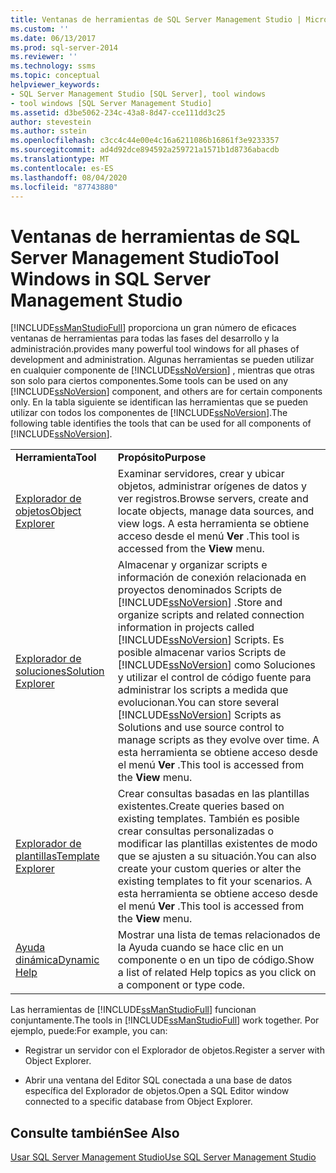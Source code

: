 ```yaml
---
title: Ventanas de herramientas de SQL Server Management Studio | Microsoft Docs
ms.custom: ''
ms.date: 06/13/2017
ms.prod: sql-server-2014
ms.reviewer: ''
ms.technology: ssms
ms.topic: conceptual
helpviewer_keywords:
- SQL Server Management Studio [SQL Server], tool windows
- tool windows [SQL Server Management Studio]
ms.assetid: d3be5062-234c-43a8-8d47-cce111dd3c25
author: stevestein
ms.author: sstein
ms.openlocfilehash: c3cc4c44e00e4c16a6211086b16861f3e9233357
ms.sourcegitcommit: ad4d92dce894592a259721a1571b1d8736abacdb
ms.translationtype: MT
ms.contentlocale: es-ES
ms.lasthandoff: 08/04/2020
ms.locfileid: "87743880"
---
```

# <a name="tool-windows-in-sql-server-management-studio"></a><span data-ttu-id="45fda-102">Ventanas de herramientas de SQL Server Management Studio</span><span class="sxs-lookup"><span data-stu-id="45fda-102">Tool Windows in SQL Server Management Studio</span></span>
  [!INCLUDE[ssManStudioFull](../includes/ssmanstudiofull-md.md)] <span data-ttu-id="45fda-103">proporciona un gran número de eficaces ventanas de herramientas para todas las fases del desarrollo y la administración.</span><span class="sxs-lookup"><span data-stu-id="45fda-103">provides many powerful tool windows for all phases of development and administration.</span></span> <span data-ttu-id="45fda-104">Algunas herramientas se pueden utilizar en cualquier componente de [!INCLUDE[ssNoVersion](../includes/ssnoversion-md.md)] , mientras que otras son solo para ciertos componentes.</span><span class="sxs-lookup"><span data-stu-id="45fda-104">Some tools can be used on any [!INCLUDE[ssNoVersion](../includes/ssnoversion-md.md)] component, and others are for certain components only.</span></span> <span data-ttu-id="45fda-105">En la tabla siguiente se identifican las herramientas que se pueden utilizar con todos los componentes de [!INCLUDE[ssNoVersion](../includes/ssnoversion-md.md)].</span><span class="sxs-lookup"><span data-stu-id="45fda-105">The following table identifies the tools that can be used for all components of [!INCLUDE[ssNoVersion](../includes/ssnoversion-md.md)].</span></span>  
  
|||  
|-|-|  
|<span data-ttu-id="45fda-106">**Herramienta**</span><span class="sxs-lookup"><span data-stu-id="45fda-106">**Tool**</span></span>|<span data-ttu-id="45fda-107">**Propósito**</span><span class="sxs-lookup"><span data-stu-id="45fda-107">**Purpose**</span></span>|  
|[<span data-ttu-id="45fda-108">Explorador de objetos</span><span class="sxs-lookup"><span data-stu-id="45fda-108">Object Explorer</span></span>](object/object-explorer.md)|<span data-ttu-id="45fda-109">Examinar servidores, crear y ubicar objetos, administrar orígenes de datos y ver registros.</span><span class="sxs-lookup"><span data-stu-id="45fda-109">Browse servers, create and locate objects, manage data sources, and view logs.</span></span> <span data-ttu-id="45fda-110">A esta herramienta se obtiene acceso desde el menú **Ver** .</span><span class="sxs-lookup"><span data-stu-id="45fda-110">This tool is accessed from the **View** menu.</span></span>|  
|[<span data-ttu-id="45fda-111">Explorador de soluciones</span><span class="sxs-lookup"><span data-stu-id="45fda-111">Solution Explorer</span></span>](solution/solution-explorer.md)|<span data-ttu-id="45fda-112">Almacenar y organizar scripts e información de conexión relacionada en proyectos denominados Scripts de [!INCLUDE[ssNoVersion](../includes/ssnoversion-md.md)] .</span><span class="sxs-lookup"><span data-stu-id="45fda-112">Store and organize scripts and related connection information in projects called [!INCLUDE[ssNoVersion](../includes/ssnoversion-md.md)] Scripts.</span></span> <span data-ttu-id="45fda-113">Es posible almacenar varios Scripts de [!INCLUDE[ssNoVersion](../includes/ssnoversion-md.md)] como Soluciones y utilizar el control de código fuente para administrar los scripts a medida que evolucionan.</span><span class="sxs-lookup"><span data-stu-id="45fda-113">You can store several [!INCLUDE[ssNoVersion](../includes/ssnoversion-md.md)] Scripts as Solutions and use source control to manage scripts as they evolve over time.</span></span> <span data-ttu-id="45fda-114">A esta herramienta se obtiene acceso desde el menú **Ver** .</span><span class="sxs-lookup"><span data-stu-id="45fda-114">This tool is accessed from the **View** menu.</span></span>|  
|[<span data-ttu-id="45fda-115">Explorador de plantillas</span><span class="sxs-lookup"><span data-stu-id="45fda-115">Template Explorer</span></span>](template/template-explorer.md)|<span data-ttu-id="45fda-116">Crear consultas basadas en las plantillas existentes.</span><span class="sxs-lookup"><span data-stu-id="45fda-116">Create queries based on existing templates.</span></span> <span data-ttu-id="45fda-117">También es posible crear consultas personalizadas o modificar las plantillas existentes de modo que se ajusten a su situación.</span><span class="sxs-lookup"><span data-stu-id="45fda-117">You can also create your custom queries or alter the existing templates to fit your scenarios.</span></span> <span data-ttu-id="45fda-118">A esta herramienta se obtiene acceso desde el menú **Ver** .</span><span class="sxs-lookup"><span data-stu-id="45fda-118">This tool is accessed from the **View** menu.</span></span>|  
|[<span data-ttu-id="45fda-119">Ayuda dinámica</span><span class="sxs-lookup"><span data-stu-id="45fda-119">Dynamic Help</span></span>](sql-server-management-studio-ssms.md)|<span data-ttu-id="45fda-120">Mostrar una lista de temas relacionados de la Ayuda cuando se hace clic en un componente o en un tipo de código.</span><span class="sxs-lookup"><span data-stu-id="45fda-120">Show a list of related Help topics as you click on a component or type code.</span></span>|  
  
 <span data-ttu-id="45fda-121">Las herramientas de [!INCLUDE[ssManStudioFull](../includes/ssmanstudiofull-md.md)] funcionan conjuntamente.</span><span class="sxs-lookup"><span data-stu-id="45fda-121">The tools in [!INCLUDE[ssManStudioFull](../includes/ssmanstudiofull-md.md)] work together.</span></span> <span data-ttu-id="45fda-122">Por ejemplo, puede:</span><span class="sxs-lookup"><span data-stu-id="45fda-122">For example, you can:</span></span>  
  
-   <span data-ttu-id="45fda-123">Registrar un servidor con el Explorador de objetos.</span><span class="sxs-lookup"><span data-stu-id="45fda-123">Register a server with Object Explorer.</span></span>  
  
-   <span data-ttu-id="45fda-124">Abrir una ventana del Editor SQL conectada a una base de datos específica del Explorador de objetos.</span><span class="sxs-lookup"><span data-stu-id="45fda-124">Open a SQL Editor window connected to a specific database from Object Explorer.</span></span>  
  
## <a name="see-also"></a><span data-ttu-id="45fda-125">Consulte también</span><span class="sxs-lookup"><span data-stu-id="45fda-125">See Also</span></span>  
 [<span data-ttu-id="45fda-126">Usar SQL Server Management Studio</span><span class="sxs-lookup"><span data-stu-id="45fda-126">Use SQL Server Management Studio</span></span>](../database-engine/use-sql-server-management-studio.md)  
  
  
